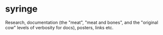 # syringe
Research, documentation (the "meat", "meat and bones", and the "original cow" levels of verbosity for docs), posters, links etc.
